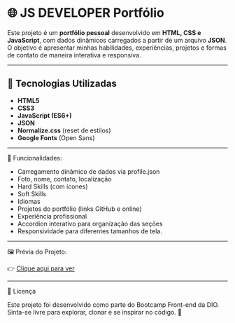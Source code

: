 # 🌐 JS DEVELOPER Portfólio

Este projeto é um **portfólio pessoal** desenvolvido em **HTML, CSS e JavaScript**, com dados dinâmicos carregados a partir de um arquivo **JSON**.  
O objetivo é apresentar minhas habilidades, experiências, projetos e formas de contato de maneira interativa e responsiva.

---

## 🚀 Tecnologias Utilizadas

- **HTML5**
- **CSS3**
- **JavaScript (ES6+)**
- **JSON**
- **Normalize.css** (reset de estilos)
- **Google Fonts** (Open Sans)

---
🔎 Funcionalidades:

- Carregamento dinâmico de dados via profile.json
- Foto, nome, contato, localização
- Hard Skills (com ícones)
- Soft Skills
- Idiomas
- Projetos do portfólio (links GitHub e online)
- Experiência profissional
- Accordion interativo para organização das seções
- Responsividade para diferentes tamanhos de tela.

---
🖼️ Prévia do Projeto:
  
👉 <a href="https://cristianersantos.github.io/js-developer-portfolio/" target="_blank">Clique aqui para ver</a>

---

📝 Licença

Este projeto foi desenvolvido como parte do Bootcamp Front-end da DIO.
Sinta-se livre para explorar, clonar e se inspirar no código. 🚀



